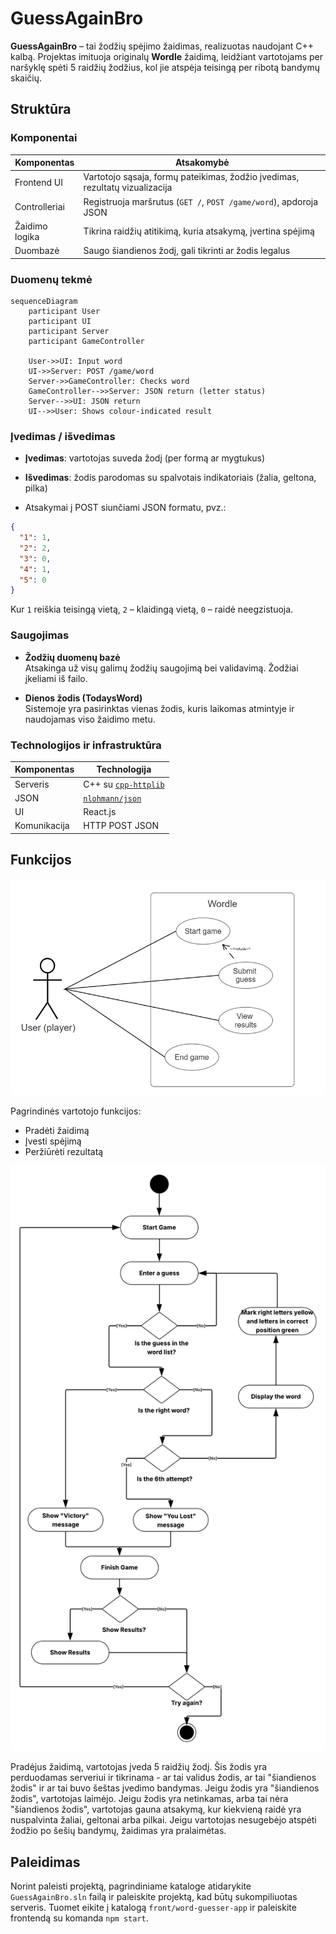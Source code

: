 # GuessAgainBro

**GuessAgainBro** – tai žodžių spėjimo žaidimas, realizuotas naudojant C++ kalbą. Projektas imituoja originalų **Wordle** žaidimą, leidžiant vartotojams per naršyklę spėti 5 raidžių žodžius, kol jie atspėja teisingą per ribotą bandymų skaičių.

## Struktūra
### Komponentai
| Komponentas | Atsakomybė|
|--|--|
| Frontend UI | Vartotojo sąsaja, formų pateikimas, žodžio įvedimas, rezultatų vizualizacija |
| Controlleriai | Registruoja maršrutus (`GET /`, `POST /game/word`), apdoroja JSON |
| Žaidimo logika | Tikrina raidžių atitikimą, kuria atsakymą, įvertina spėjimą |
| Duombazė | Saugo šiandienos žodį, gali tikrinti ar žodis legalus |

### Duomenų tekmė
```mermaid
sequenceDiagram
    participant User
    participant UI
    participant Server
    participant GameController

    User->>UI: Input word
    UI->>Server: POST /game/word
    Server->>GameController: Checks word
    GameController-->>Server: JSON return (letter status)
    Server-->>UI: JSON return
    UI-->>User: Shows colour-indicated result
```
### Įvedimas / išvedimas
-   **Įvedimas**: vartotojas suveda žodį (per formą ar mygtukus)
    
-   **Išvedimas**: žodis parodomas su spalvotais indikatoriais (žalia, geltona, pilka)
    
-   Atsakymai į POST siunčiami JSON formatu, pvz.:
```json
{
  "1": 1,
  "2": 2,
  "3": 0,
  "4": 1,
  "5": 0
}
```
Kur `1` reiškia teisingą vietą, `2` – klaidingą vietą, `0` – raidė neegzistuoja.

### Saugojimas
- **Žodžių duomenų bazė**  
    Atsakinga už visų galimų žodžių saugojimą bei validavimą. Žodžiai įkeliami iš failo.
    
-   **Dienos žodis (TodaysWord)**  
    Sistemoje yra pasirinktas vienas žodis, kuris laikomas atmintyje ir naudojamas viso žaidimo metu. 

### Technologijos ir infrastruktūra
| Komponentas | Technologija |
|--|--|
| Serveris | C++ su [`cpp-httplib`](https://github.com/yhirose/cpp-httplib) |
| JSON | [`nlohmann/json`](https://github.com/nlohmann/json) |
| UI | React.js |
| Komunikacija | HTTP POST JSON |

## Funkcijos

![Use-case diagrama](https://raw.githubusercontent.com/malajevas/GuessAgainBro/refs/heads/main/GuessAgainBro/documentation/use%20case%20diagram.png)

Pagrindinės vartotojo funkcijos:
- Pradėti žaidimą
- Įvesti spėjimą
- Peržiūrėti rezultatą

![Activity Diagram](https://raw.githubusercontent.com/malajevas/GuessAgainBro/refs/heads/main/GuessAgainBro/documentation/activity%20diagram.png)

Pradėjus žaidimą, vartotojas įveda 5 raidžių žodį. Šis žodis yra perduodamas serveriui ir tikrinama - ar tai validus žodis, ar tai "šiandienos žodis" ir ar tai buvo šeštas įvedimo bandymas. 
Jeigu žodis yra "šiandienos žodis", vartotojas laimėjo. 
Jeigu žodis yra netinkamas, arba tai nėra "šiandienos žodis", vartotojas gauna atsakymą, kur kiekvieną raidė yra nuspalvinta žaliai, geltonai arba pilkai.
Jeigu vartotojas nesugebėjo atspėti žodžio po šešių bandymų, žaidimas yra pralaimėtas.

## Paleidimas
Norint paleisti projektą, pagrindiniame kataloge atidarykite `GuessAgainBro.sln` failą ir paleiskite projektą, kad būtų sukompiliuotas serveris.
Tuomet eikite į katalogą `front/word-guesser-app` ir paleiskite frontendą su komanda `npm start`.
